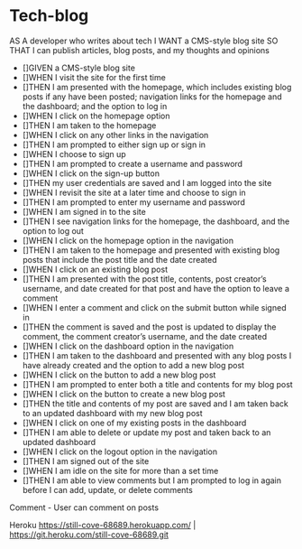 # Tech-blog

AS A developer who writes about tech
I WANT a CMS-style blog site
SO THAT I can publish articles, blog posts, and my thoughts and opinions

* []GIVEN a CMS-style blog site
* []WHEN I visit the site for the first time
* []THEN I am presented with the homepage, which includes existing blog posts if any have been posted; navigation links for the homepage and the dashboard; and the option to log in
* []WHEN I click on the homepage option
* []THEN I am taken to the homepage
* []WHEN I click on any other links in the navigation
* []THEN I am prompted to either sign up or sign in
* []WHEN I choose to sign up
* []THEN I am prompted to create a username and password
* []WHEN I click on the sign-up button
* []THEN my user credentials are saved and I am logged into the site
* []WHEN I revisit the site at a later time and choose to sign in
* []THEN I am prompted to enter my username and password
* []WHEN I am signed in to the site
* []THEN I see navigation links for the homepage, the dashboard, and the option to log out
* []WHEN I click on the homepage option in the navigation
* []THEN I am taken to the homepage and presented with existing blog posts that include the post title and the date created
* []WHEN I click on an existing blog post
* []THEN I am presented with the post title, contents, post creator’s username, and date created for that post and have the option to leave a comment
* []WHEN I enter a comment and click on the submit button while signed in
* []THEN the comment is saved and the post is updated to display the comment, the comment creator’s username, and the date created
* []WHEN I click on the dashboard option in the navigation
* []THEN I am taken to the dashboard and presented with any blog posts I have already created and the option to add a new blog post
* []WHEN I click on the button to add a new blog post
* []THEN I am prompted to enter both a title and contents for my blog post
* []WHEN I click on the button to create a new blog post
* []THEN the title and contents of my post are saved and I am taken back to an updated dashboard with my new blog post
* []WHEN I click on one of my existing posts in the dashboard
* []THEN I am able to delete or update my post and taken back to an updated dashboard
* []WHEN I click on the logout option in the navigation
* []THEN I am signed out of the site
* []WHEN I am idle on the site for more than a set time
* []THEN I am able to view comments but I am prompted to log in again before I can add, update, or delete comments

Comment - User can comment on posts

Heroku
https://still-cove-68689.herokuapp.com/ | https://git.heroku.com/still-cove-68689.git
